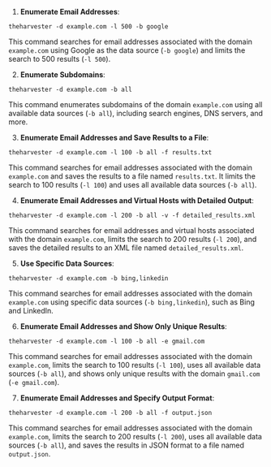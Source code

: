 1. **Enumerate Email Addresses**:
```
theharvester -d example.com -l 500 -b google
```
This command searches for email addresses associated with the domain `example.com` using Google as the data source (`-b google`) and limits the search to 500 results (`-l 500`).

2. **Enumerate Subdomains**:
```
theharvester -d example.com -b all
```
This command enumerates subdomains of the domain `example.com` using all available data sources (`-b all`), including search engines, DNS servers, and more.

3. **Enumerate Email Addresses and Save Results to a File**:
```
theharvester -d example.com -l 100 -b all -f results.txt
```
This command searches for email addresses associated with the domain `example.com` and saves the results to a file named `results.txt`. It limits the search to 100 results (`-l 100`) and uses all available data sources (`-b all`).

4. **Enumerate Email Addresses and Virtual Hosts with Detailed Output**:
```
theharvester -d example.com -l 200 -b all -v -f detailed_results.xml
```
This command searches for email addresses and virtual hosts associated with the domain `example.com`, limits the search to 200 results (`-l 200`), and saves the detailed results to an XML file named `detailed_results.xml`.

5. **Use Specific Data Sources**:
```
theharvester -d example.com -b bing,linkedin
```
This command searches for email addresses associated with the domain `example.com` using specific data sources (`-b bing,linkedin`), such as Bing and LinkedIn.

6. **Enumerate Email Addresses and Show Only Unique Results**:
```
theharvester -d example.com -l 100 -b all -e gmail.com
```
This command searches for email addresses associated with the domain `example.com`, limits the search to 100 results (`-l 100`), uses all available data sources (`-b all`), and shows only unique results with the domain `gmail.com` (`-e gmail.com`).

7. **Enumerate Email Addresses and Specify Output Format**:
```
theharvester -d example.com -l 200 -b all -f output.json
```
This command searches for email addresses associated with the domain `example.com`, limits the search to 200 results (`-l 200`), uses all available data sources (`-b all`), and saves the results in JSON format to a file named `output.json`.
